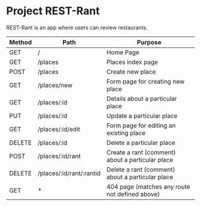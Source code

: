 # Project REST-Rant

REST-Rant is an app where users can review restaurants.


| Method | Path | Purpose|
| -------- | -------- | -------- |
| GET    | /  | Home Page  |
| GET    | /places  | Places index page |
| POST   | /places | Create new place
| GET    | /places/new | Form page for creating new place
| GET    | /places/:id | Details about a particular place
| PUT    | /places/:id | Update a particular place
| GET    | /places/:id/edit | Form page for editing an existing place
| DELETE | /places/:id | Delete a particular place
| POST   | /places/:id/rant | Create a rant (comment) about a particular place
| DELETE | /places/:id/rant/:rantid | Delete a rant (comment) about a particular place
| GET    | * | 404 page (matches any route not defined above)




